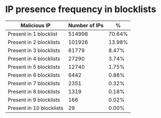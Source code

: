 # IP presence frequency in blocklists
| Malicious IP | Number of IPs | % |
|----|----|----|
| Present in 1 blocklist | 514998 | 70.64% |
| Present in 2 blocklists | 101926 | 13.98% |
| Present in 3 blocklists | 61779 | 8.47% |
| Present in 4 blocklists | 27290 | 3.74% |
| Present in 5 blocklists | 12740 | 1.75% |
| Present in 6 blocklists | 6442 | 0.88% |
| Present in 7 blocklists | 2351 | 0.32% |
| Present in 8 blocklists | 1319 | 0.18% |
| Present in 9 blocklists | 166 | 0.02% |
| Present in 10 blocklists | 29 | 0.00% |
